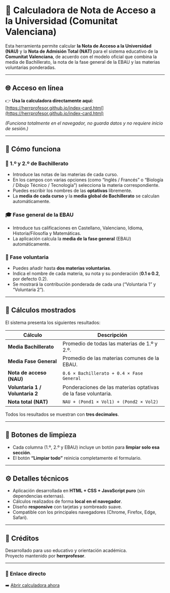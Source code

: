# 🧮 Calculadora de Nota de Acceso a la Universidad (Comunitat Valenciana)

Esta herramienta permite calcular **la Nota de Acceso a la Universidad (NAU)** y la **Nota de Admisión Total (NAT)** para el sistema educativo de la **Comunitat Valenciana**, de acuerdo con el modelo oficial que combina la media de Bachillerato, la nota de la fase general de la EBAU y las materias voluntarias ponderadas.

---

## 🌐 Acceso en línea

👉 **Usa la calculadora directamente aquí:**  
[https://herrprofesor.github.io/index-card.html](https://herrprofesor.github.io/index-card.html)

*(Funciona totalmente en el navegador, no guarda datos y no requiere inicio de sesión.)*

---

## 🧩 Cómo funciona

### 🏫 1.º y 2.º de Bachillerato
- Introduce las notas de las materias de cada curso.  
- En los campos con varias opciones (como “Inglés / Francés” o “Biología / Dibujo Técnico / Tecnología”) selecciona la materia correspondiente.  
- Puedes escribir los nombres de las **optativas** libremente.  
- La **media de cada curso** y la **media global de Bachillerato** se calculan automáticamente.

### 🎓 Fase general de la EBAU
- Introduce tus calificaciones en Castellano, Valenciano, Idioma, Historia/Filosofía y Matemáticas.  
- La aplicación calcula la **media de la fase general** (EBAU) automáticamente.

### 💪 Fase voluntaria
- Puedes añadir hasta **dos materias voluntarias**.  
- Indica el nombre de cada materia, su nota y su ponderación (**0.1 o 0.2**, por defecto 0.2).  
- Se mostrará la contribución ponderada de cada una (“Voluntaria 1” y “Voluntaria 2”).

---

## 🧾 Cálculos mostrados

El sistema presenta los siguientes resultados:

| Cálculo | Descripción |
|----------|-------------|
| **Media Bachillerato** | Promedio de todas las materias de 1.º y 2.º. |
| **Media Fase General** | Promedio de las materias comunes de la EBAU. |
| **Nota de acceso (NAU)** | `0.6 × Bachillerato + 0.4 × Fase General` |
| **Voluntaria 1 / Voluntaria 2** | Ponderaciones de las materias optativas de la fase voluntaria. |
| **Nota total (NAT)** | `NAU + (Pond1 × Vol1) + (Pond2 × Vol2)` |

Todos los resultados se muestran con **tres decimales**.

---

## 🧹 Botones de limpieza

- Cada columna (1.º, 2.º y EBAU) incluye un botón para **limpiar solo esa sección**.  
- El botón **“Limpiar todo”** reinicia completamente el formulario.  

---

## ⚙️ Detalles técnicos

- Aplicación desarrollada en **HTML + CSS + JavaScript puro** (sin dependencias externas).  
- Cálculos realizados de forma **local en el navegador**.  
- Diseño **responsive** con tarjetas y sombreado suave.  
- Compatible con los principales navegadores (Chrome, Firefox, Edge, Safari).

---

## 📄 Créditos

Desarrollado para uso educativo y orientación académica.  
Proyecto mantenido por **herrprofesor**.

---

### 🔗 Enlace directo
➡️ [Abrir calculadora ahora](https://herrprofesor.github.io/index-card.html)
